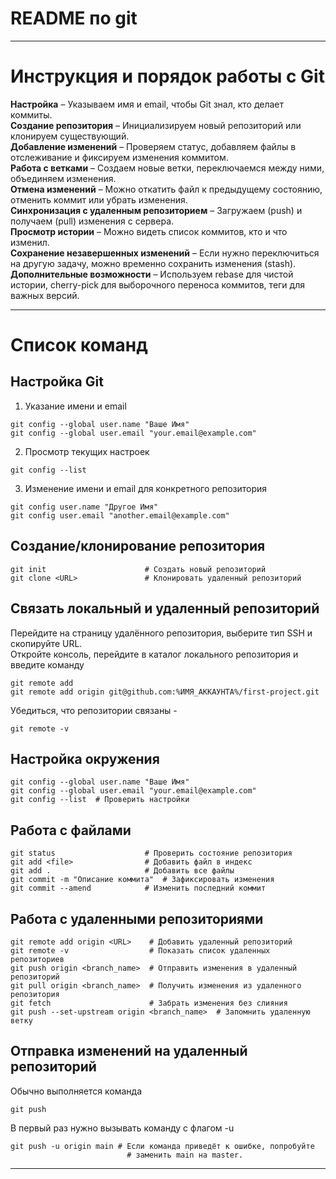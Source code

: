 # README по git

----

# Инструкция и порядок работы с Git

**Настройка** – Указываем имя и email, чтобы Git знал, кто делает коммиты.  
**Создание репозитория** – Инициализируем новый репозиторий или клонируем существующий.  
**Добавление изменений** – Проверяем статус, добавляем файлы в отслеживание и фиксируем изменения коммитом.  
**Работа с ветками** – Создаем новые ветки, переключаемся между ними, объединяем изменения.  
**Отмена изменений** – Можно откатить файл к предыдущему состоянию, отменить коммит или убрать изменения.  
**Синхронизация с удаленным репозиторием** – Загружаем (push) и получаем (pull) изменения с сервера.  
**Просмотр истории** – Можно видеть список коммитов, кто и что изменил.  
**Сохранение незавершенных изменений** – Если нужно переключиться на другую задачу, можно временно сохранить изменения (stash).  
**Дополнительные возможности** – Используем rebase для чистой истории, cherry-pick для выборочного переноса коммитов, теги для важных версий.  

----

# Список команд

## Настройка Git

1. Указание имени и email

```
git config --global user.name "Ваше Имя"
git config --global user.email "your.email@example.com"
```

2. Просмотр текущих настроек

```
git config --list
```

3. Изменение имени и email для конкретного репозитория

```
git config user.name "Другое Имя"
git config user.email "another.email@example.com"
```

## Создание/клонирование репозитория

```
git init                      # Создать новый репозиторий  
git clone <URL>               # Клонировать удаленный репозиторий  
```

## Связать локальный и удаленный репозиторий

Перейдите на страницу удалённого репозитория, выберите тип SSH и скопируйте URL.  
Откройте консоль, перейдите в каталог локального репозитория и введите команду

```
git remote add
git remote add origin git@github.com:%ИМЯ_АККАУНТА%/first-project.git
```
Убедиться, что репозитории связаны -  

```
git remote -v
```

## Настройка окружения

```
git config --global user.name "Ваше Имя"  
git config --global user.email "your.email@example.com"  
git config --list  # Проверить настройки  
```

## Работа с файлами

```
git status                    # Проверить состояние репозитория
git add <file>                # Добавить файл в индекс
git add .                     # Добавить все файлы
git commit -m "Описание коммита"  # Зафиксировать изменения
git commit --amend            # Изменить последний коммит
```

## Работа с удаленными репозиториями

```
git remote add origin <URL>    # Добавить удаленный репозиторий  
git remote -v                  # Показать список удаленных репозиториев  
git push origin <branch_name>  # Отправить изменения в удаленный репозиторий  
git pull origin <branch_name>  # Получить изменения из удаленного репозитория  
git fetch                      # Забрать изменения без слияния  
git push --set-upstream origin <branch_name>  # Запомнить удаленную ветку  
```

## Отправка изменений на удаленный репозиторий

Обычно выполняется команда 

```
git push
```
В первый раз нужно вызывать команду с флагом -u

```
git push -u origin main # Если команда приведёт к ошибке, попробуйте 
                          # заменить main на master.
```

----
